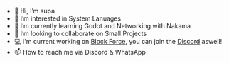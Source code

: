 - 👋 Hi, I’m supa
- 👀 I’m interested in System Lanuages
- 🌱 I’m currently learning Godot and Networking with Nakama
- 💞️ I’m looking to collaborate on Small Projects
- 💻 I'm current working on [Block Force](https://github.com/generic-glitch/BlockForceRemastered), you can join the [Discord](https://discord.gg/mjau2nfBmq) aswell!
- 📫 How to reach me via Discord & WhatsApp
